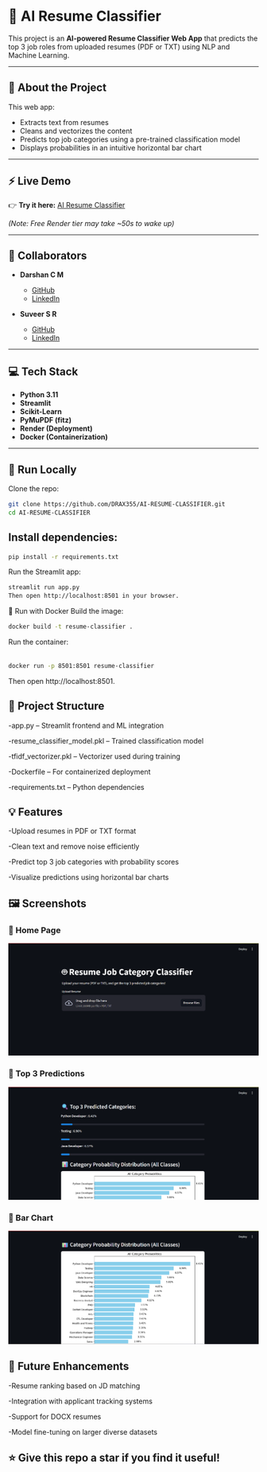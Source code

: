 # 🤖 AI Resume Classifier

This project is an **AI-powered Resume Classifier Web App** that predicts the top 3 job roles from uploaded resumes (PDF or TXT) using NLP and Machine Learning.

---

## 📝 **About the Project**

This web app:
- Extracts text from resumes
- Cleans and vectorizes the content
- Predicts top job categories using a pre-trained classification model
- Displays probabilities in an intuitive horizontal bar chart

---

## ⚡ **Live Demo**

👉 **Try it here:** [AI Resume Classifier](https://ai-resume-classifier-05wr.onrender.com)

*(Note: Free Render tier may take ~50s to wake up)*

---

## 👥 **Collaborators**

- **Darshan C M**
  - [GitHub](https://github.com/DRAX355)
  - [LinkedIn](https://www.linkedin.com/in/darshan-cm)

- **Suveer S R**
  - [GitHub](https://github.com/srsuveer1807)
  - [LinkedIn](https://www.linkedin.com/in/suveersr18/)

---

## 💻 **Tech Stack**

- **Python 3.11**
- **Streamlit**
- **Scikit-Learn**
- **PyMuPDF (fitz)**
- **Render (Deployment)**
- **Docker (Containerization)**

---

## 🚀 **Run Locally**

Clone the repo:

```bash
git clone https://github.com/DRAX355/AI-RESUME-CLASSIFIER.git
cd AI-RESUME-CLASSIFIER
```
## Install dependencies:
```bash
pip install -r requirements.txt
```
Run the Streamlit app:
```bash
streamlit run app.py
Then open http://localhost:8501 in your browser.
```
🐳 Run with Docker
Build the image:
```bash
docker build -t resume-classifier .
```
Run the container:
```bash

docker run -p 8501:8501 resume-classifier
```
Then open http://localhost:8501.

## 📁 Project Structure
-app.py – Streamlit frontend and ML integration

-resume_classifier_model.pkl – Trained classification model

-tfidf_vectorizer.pkl – Vectorizer used during training

-Dockerfile – For containerized deployment

-requirements.txt – Python dependencies

## 💡 Features
-Upload resumes in PDF or TXT format

-Clean text and remove noise efficiently

-Predict top 3 job categories with probability scores

-Visualize predictions using horizontal bar charts

## 🖼️ Screenshots

### 🔹 Home Page
![Home Page](screenshots/home.png)

### 🔹 Top 3 Predictions
![Predictions](screenshots/prediction.png)

### 🔹 Bar Chart
![Predictions](screenshots/allcat.png)




## 📌 Future Enhancements
-Resume ranking based on JD matching

-Integration with applicant tracking systems

-Support for DOCX resumes

-Model fine-tuning on larger diverse datasets



## ⭐ Give this repo a star if you find it useful!

